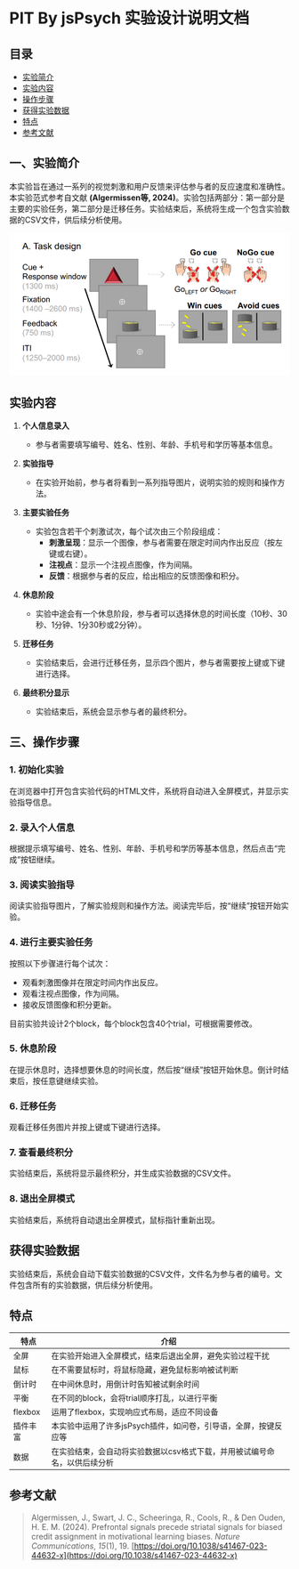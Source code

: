 

# PIT By jsPsych 实验设计说明文档


## 目录 
- [实验简介](#一实验简介) 
- [实验内容](#实验内容) 
- [操作步骤](#三操作步骤)
- [获得实验数据](#获得实验数据) 
- [特点](#特点)
- [参考文献](#参考文献)


## 一、实验简介

本实验旨在通过一系列的视觉刺激和用户反馈来评估参与者的反应速度和准确性。本实验范式参考自文献 **(Algermissen等, 2024)**。实验包括两部分：第一部分是主要的实验任务，第二部分是迁移任务。实验结束后，系统将生成一个包含实验数据的CSV文件，供后续分析使用。

![(Algermissen等, 2024)](https://github.com/Traceur17/PIT-jspsych/blob/main/sources/reference.png)

## 实验内容

1.  **个人信息录入**
    
    -   参与者需要填写编号、姓名、性别、年龄、手机号和学历等基本信息。
2.  **实验指导**
    
    -   在实验开始前，参与者将看到一系列指导图片，说明实验的规则和操作方法。
3.  **主要实验任务**
    
    -   实验包含若干个刺激试次，每个试次由三个阶段组成：
        -   **刺激呈现**：显示一个图像，参与者需要在限定时间内作出反应（按左键或右键）。
        -   **注视点**：显示一个注视点图像，作为间隔。
        -   **反馈**：根据参与者的反应，给出相应的反馈图像和积分。
4.  **休息阶段**
    
    -   实验中途会有一个休息阶段，参与者可以选择休息的时间长度（10秒、30秒、1分钟、1分30秒或2分钟）。
5.  **迁移任务**
    
    -   实验结束后，会进行迁移任务，显示四个图片，参与者需要按上键或下键进行选择。
6.  **最终积分显示**
    
    -   实验结束后，系统会显示参与者的最终积分。

## 三、操作步骤

### 1. 初始化实验

在浏览器中打开包含实验代码的HTML文件，系统将自动进入全屏模式，并显示实验指导信息。

### 2. 录入个人信息

根据提示填写编号、姓名、性别、年龄、手机号和学历等基本信息，然后点击“完成”按钮继续。

### 3. 阅读实验指导

阅读实验指导图片，了解实验规则和操作方法。阅读完毕后，按“继续”按钮开始实验。

### 4. 进行主要实验任务

按照以下步骤进行每个试次：

-   观看刺激图像并在限定时间内作出反应。
-   观看注视点图像，作为间隔。
-   接收反馈图像和积分更新。

目前实验共设计2个block，每个block包含40个trial，可根据需要修改。

### 5. 休息阶段

在提示休息时，选择想要休息的时间长度，然后按“继续”按钮开始休息。倒计时结束后，按任意键继续实验。

### 6. 迁移任务

观看迁移任务图片并按上键或下键进行选择。

### 7. 查看最终积分

实验结束后，系统将显示最终积分，并生成实验数据的CSV文件。

### 8. 退出全屏模式

实验结束后，系统将自动退出全屏模式，鼠标指针重新出现。

## 获得实验数据

实验结束后，系统会自动下载实验数据的CSV文件，文件名为参与者的编号。文件包含所有的实验数据，供后续分析使用。

## 特点
|特点| 介绍 |
|--|--|
| 全屏 | 在实验开始进入全屏模式，结束后退出全屏，避免实验过程干扰 |
| 鼠标 | 在不需要鼠标时，将鼠标隐藏，避免鼠标影响被试判断 |
| 倒计时 | 在中间休息时，用倒计时告知被试剩余时间 |
| 平衡 | 在不同的block，会将trial顺序打乱，以进行平衡 |
| flexbox | 运用了flexbox，实现响应式布局，适应不同设备 |
| 插件丰富 | 本实验中运用了许多jsPsych插件，如问卷，引导语，全屏，按键反应等 |
| 数据 | 在实验结束，会自动将实验数据以csv格式下载，并用被试编号命名，以供后续分析 |

## 参考文献

> Algermissen, J., Swart, J. C., Scheeringa, R., Cools, R., & Den Ouden, H. E. M. (2024). Prefrontal signals precede striatal signals for biased credit assignment in motivational learning biases. _Nature Communications_, _15_(1), 19. [https://doi.org/10.1038/s41467-023-44632-x](https://doi.org/10.1038/s41467-023-44632-x)
